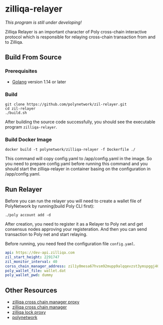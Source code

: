 # zilliqa-relayer

*This program is still under developing!*

Zilliqa Relayer is an important character of Poly cross-chain interactive protocol which is responsible for relaying cross-chain transaction from and to Zilliqa.

## Build From Source

### Prerequisites

- [Golang](https://golang.org/doc/install) version 1.14 or later

### Build

```shell
git clone https://github.com/polynetwork/zil-relayer.git
cd zil-relayer
./build.sh
```

After building the source code successfully,  you should see the executable program `zilliqa-relayer`.

### Build Docker Image

```
docker build -t polynetwork/zilliqa-relayer -f Dockerfile ./
```

This command will copy config.yaml to /app/config.yaml in the image. So you need to prepare config.yaml before running this command and you should start the zilliqa-relayer in container basing on the configuration in /app/config.yaml.


## Run Relayer
Before you can run the relayer you will need to create a wallet file of PolyNetwork by running(build Poly CLI first):

```shell
./poly account add -d
```

After creation, you need to register it as a Relayer to Poly net and get consensus nodes approving your registeration. And then you can send transaction to Poly net and start relaying.

Before running, you need feed the configuration file `config.yaml`.

```yaml
api: https://dev-api.zilliqa.com
zil_start_height: 2291747
zil_monitor_interval: 40
corss_chain_manager_address: zil1y0mesa67hvsm92mupp9alqqevzst3ymspggj40
poly_wallet_file: wallet.dat
poly_wallet_pwd: dummy
```

## Other Resources

- [zilliqa cross chain manager proxy](https://github.com/Zilliqa/zilliqa-contracts/blob/main/contracts/ZilCrossChainManagerProxy.scilla)
- [zilliqa cross chain manager](https://github.com/Zilliqa/zilliqa-contracts/blob/main/contracts/ZilCrossChainManager.scilla)
- [zilliqa lock proxy](https://github.com/Zilliqa/zilliqa-contracts/blob/main/contracts/LockProxy.scilla)
- [polynetwork](https://github.com/polynetwork/poly)



